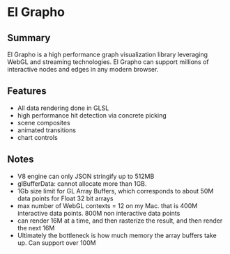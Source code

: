 # El Grapho

## Summary

El Grapho is a high performance graph visualization library leveraging WebGL and streaming technologies.  El Grapho can support millions of interactive nodes and edges in any modern browser.

## Features
* All data rendering done in GLSL
* high performance hit detection via concrete picking
* scene composites
* animated transitions
* chart controls

## Notes
* V8 engine can only JSON stringify up to 512MB
* glBufferData: cannot allocate more than 1GB.
* 1Gb size limit for GL Array Buffers, which corresponds to about 50M data points for Float 32 bit arrays
* max number of WebGL contexts = 12 on my Mac.  that is 400M interactive data points.  800M non interactive data points
* can render 16M at a time, and then rasterize the result, and then render the next 16M
* Ultimately the bottleneck is how much memory the array buffers take up.  Can support over 100M